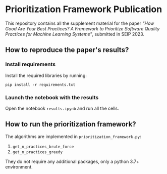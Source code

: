 # Prioritization Framework Publication

This repository contains all the supplement material for the paper _"How Good Are Your Best Practices?
A Framework to Prioritize Software Quality Practices for Machine Learning Systems"_, submitted in SEIP 2023.

## How to reproduce the paper's results?

### Install requirements

Install the required libraries by running:

`pip install -r requirements.txt`

### Launch the notebook with the results

Open the notebook `results.ipynb` and run all the cells.

## How to run the prioritization framework?

The algorithms are implemented in `prioritization_framework.py`:

1. `get_n_practices_brute_force`
2. `get_n_practices_greedy`

They do not require any additional packages, only a python 3.7+ environment.